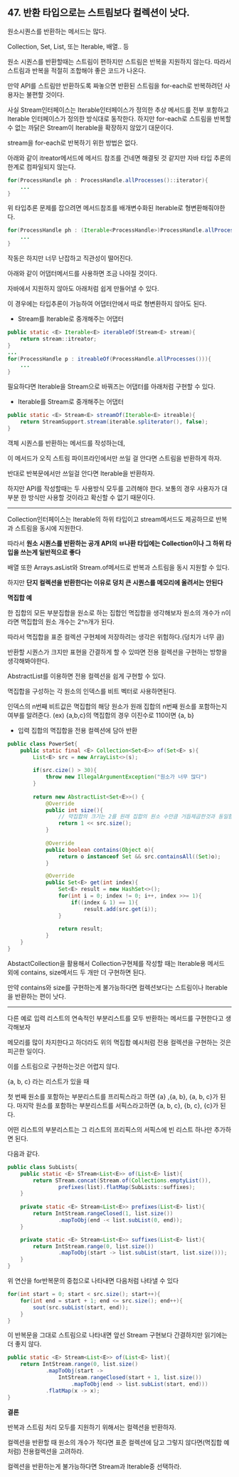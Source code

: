 ## 47. 반환 타입으로는 스트림보다 컬렉션이 낫다.

원소시퀀스를 반환하는 메서드는 많다.

Collection, Set, List, 또는 Iterable, 배열.. 등

원소 시퀀스를 반환할때는 스트림이 편하지만 스트림은 반복을 지원하지 않는다.
따라서 스트림과 반복을 적절히 조합해야 좋은 코드가 나온다.

만약 API를 스트림만 반환하도록 짜놓으면 반환된 스트림을 for-each로 반복하려던 사용자는 불편할 것이다.

사실 Stream인터페이스는 Iterable인터페이스가 정의한 추상 메서드를 전부 포함하고 Iterable 인터페이스가 정의한 방식대로 동작한다. 하지만 for-each로 스트림을 반복할 수 없는 까닭은 Stream이 Iterable을 확장하지 않았기 대문이다.

stream을 for-each로 반복하기 위한 방법은 없다.

아래와 같이 itreator메서드에 메서드 참조를 건네면 해결됫 것 같지만 자바 타입 추론의 한계로 컴파일되지 않는다.

```java
for(ProcessHandle ph : ProcessHandle.allProcesses()::iterator){
	...
}
```

위 타입추론 문제를 잡으려면 메서드참조를 배개변수화된 Iterable로 형변환해줘야한다.

```java
for(ProcessHandle ph : (Iterable<ProcessHandle>)ProcessHandle.allProcesses()::itreator){
	...
}
```

작동은 하지만 너무 난잡하고 직관성이 떨어진다.

아래와 같이 어댑터메서드를 사용하면 조금 나아질 것이다.

자바에서 지원하지 않아도 아래처럼 쉽게 만들어낼 수 있다.

이 경우에는 타입추론이 가능하여 어댑터안에서 따로 형변환하지 않아도 된다.

- Stream<E>를 Iterable<E>로 중개해주는 어댑터

```java
public static <E> Iterable<E> iterableOf(Stream<E> stream){
	return stream::itreator;
}
...
for(ProcessHandle p : itreableOf(ProcessHandle.allProcesses())){
	...
}
```

필요하다면 Iterable을 Stream으로 바꿔즈는 어댑터를 아래처럼 구현할 수 있다.

- Iterable<E>를 Stream<E>로 중개해주는 어댑터

```java
public static <E> Stream<E> streamOf(Iterable<E> itreable){
	return StreamSupport.stream(iterable.spliterator(), false);
}
```

객체 시퀀스를 반환하는 메서드를 작성하는데,

이 메서드가 오직 스트림 파이프라인에서만 쓰일 걸 안다면 스트림을 반환하게 하자.

반대로 반복문에서만 쓰일걸 안다면 Iterable을 반환하자.

하지만 API를 작성할때는 두 사용방식 모두를 고려해야 한다.
보통의 경우 사용자가 대부분 한 방식만 사용할 것이라고 확신할 수 없기 때문이다.

---

Collection인터페이스는 Iterable의 하위 타입이고 stream메서드도 제공하므로 반복과 스트림을 동시에 지원한다.

따라서 **원소 시퀀스를 반환하는 공개 API의 ㅂ나환 타입에는 Collection이나 그 하위 타입을 쓰는게 일반적으로 좋다**

배열 또한 Arrays.asList와 Stream.of메서드로 반복과 스트림을 동시 지원할 수 있다.

하지만 **단지 컬렉션을 반환한다는 이유로 덩치 큰 시퀀스를 메모리에 올려서는 안된다**

**멱집합 예**

한 집합의 모든 부분집합을 원소로 하는 집합인 멱집합을 생각해보자
원소의 개수가 n이라면 멱집합의 원소 개수는 2^n개가 된다.

따라서 멱집합을 표준 컬렉션 구현체에 저장하려는 생각은 위험하다.(덩치가 너무 큼)

반환할 시퀀스가 크지만 표현을 간결하게 할 수 있따면 전용 컬렉션을 구현하는 방향을 생각해봐야한다.

AbstractList를 이용하면 전용 컬렉션을 쉽게 구현할 수 있다.

멱집합을 구성하는 각 원소의 인덱스를 비트 벡터로 사용하면된다.

인덱스의 n번째 비트값은 멱집합의 해당 원소가 원래 집합의 n번째 원소를 포함하는지 여부를 알려준다. (ex) {a,b,c}의 멱집합의 경우 이진수로 110이면 {a, b}

- 입력 집합의 멱집합을 전용 컬렉션에 담아 반환

```java
public class PowerSet{
	public static final <E> Collection<Set<E>> of(Set<E> s){
		List<E> src = new ArrayList<>(s);
	
		if(src.cize() > 30){
			throw new IllegalArgumentException("원소가 너무 많다")
		}
	
		return new AbstractList<Set<E>>() {
			@Override
			public int size(){
				// 먁집합의 크기는 2를 원래 집합의 원소 수만큼 거듭제곱한것과 동일함.
				return 1 << src.size();
			}
			
			@Override 
			public boolean contains(Object o){
				return o instanceof Set && src.containsAll((Set)o);
			}

			@Override
			public Set<E> get(int index){
				Set<E> result = new HashSet<>();
				for(int i = 0; index != 0; i++, index >>= 1){
					if((index & 1) == 1){
						result.add(src.get(i));
				}
				
				return result;
			}
	}
}
```

AbstactCollection을 활용해서 Collection구현체를 작성할 때는 Iterable용 메서드 외에 contains, size메서드 두 개만 더 구현하면 된다.

만약 contains와 size를 구현하는게 불가능하다면 컬렉션보다는 스트림이나 Iterable을 반환하는 편이 낫다.

---

다른 예로 입력 리스트의 연속적인 부분리스트를 모두 반환하는 메서드를 구현한다고 생각해보자

메모리를 많이 차지한다고 하더라도 위의 멱집합 예시처럼 전용 컬렉션을 구현하는 것은 피곤한 일이다.

이를 스트림으로 구현하는것은 어렵지 않다.

{a, b, c} 라는 리스트가 있을 때

첫 번째 원소를 포함하는 부분리스트를 프리픽스라고 하면 {a} ,{a, b}, {a, b, c}가 된다.
마지막 원소를 포함하는 부분리스트를 서픽스라고하면 {a, b, c}, {b, c}, {c}가 된다.

어떤 리스트의 부분리스트는 그 리스트의 프리픽스의 서픽스에 빈 리스트 하나만 추가하면 된다.

다음과 같다.

```java
public class SubLists{
	public static <E> STream<List<E>> of(List<E> list){
		return STream.concat(Stream.of(Collections.emptyList()),
				prefixes(list).flatMap(SubLists::suffixes);
	}
	
	private static <E> Stream<List<E>> prefixes(List<E> list){
		return IntStream.rangeClosed(1, list.size())
				.mapToObj(end -< list.subList(0, end));
	}

	private static <E> Stream<List<E>> suffixes(List<E> list){
		return IntStream.range(0, list.size())
				.mapToObj(start -> list.subList(start, list.size()));
	}
}
```

위 연산을 for반복문의 중첩으로 나타내면 다음처럼 나타낼 수 있다

```java
for(int start = 0; start < src.size(); start++){
	for(int end = start + 1; end <= src.size(); end++){
		sout(src.subList(start, end));
	}
}
```

이 반복문을 그대로 스트림으로 나타내면 앞선 Stream 구현보다 간결하지만 읽기에는 더 좋지 않다.

```java
public static <E> Stream<List<E>> of(List<E> list){
	return IntStream.range(0, list.size()
			.mapToObj(start ->
				IntStream.rangeClosed(start + 1, list.size())
					.mapToObj(end -> list.subList(start, end)))
			.flatMap(x -> x);
}
```

**결론**

반복과 스트림 처리 모두를 지원하기 위해서는 컬렉션을 반환하자.

컬렉션을 반환할 때 원소의 개수가 적다면 표준 컬렉션에 담고 그렇지 않다면(멱집합 예처럼) 전용컬렉션을 고려하라.

컬렉션을 반환하는게 불가능하다면 Stream과 Iterable중 선택하라.